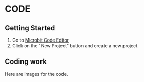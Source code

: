 # CODE
## Getting Started
1. Go to [Microbit Code Editor](https://makecode.microbit.org/)
2. Click on the "New Project" button and create a new project.
## Coding work
Here are images for the code.
